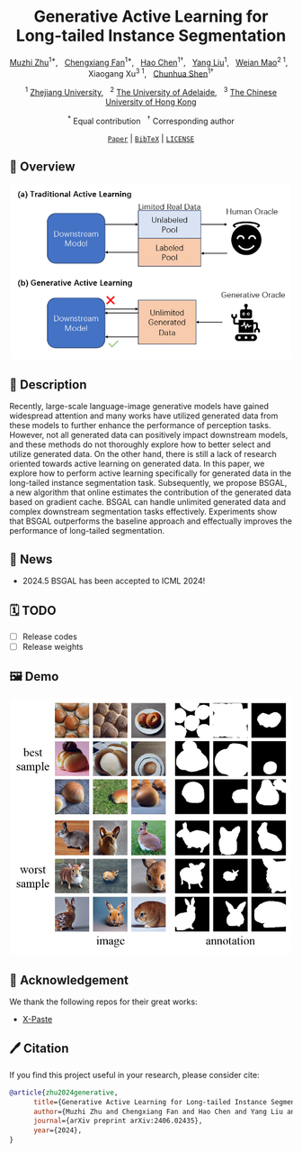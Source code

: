 <div align="center">

<h1>Generative Active Learning for Long-tailed Instance Segmentation</h1>

[Muzhi Zhu](https://scholar.google.com/citations?user=064gBH4AAAAJ&hl=en)<sup>1*</sup>, &nbsp; 
[Chengxiang Fan](https://scholar.google.com/citations?user=I2aAMsAAAAAJ&hl=en)<sup>1*</sup>, &nbsp;
[Hao Chen](https://stan-haochen.github.io/)<sup>1†</sup>, &nbsp;
[Yang Liu](https://scholar.google.com/citations?user=9JcQ2hwAAAAJ&hl=en)<sup>1</sup>, &nbsp; 
[Weian Mao](https://scholar.google.com/citations?user=Qu-QXTsAAAAJ&hl=en)<sup>2 1</sup>, &nbsp;
Xiaogang Xu<sup>3 1</sup>, &nbsp;
[Chunhua Shen](https://cshen.github.io/)<sup>1†</sup>

<sup>1</sup> [Zhejiang University](https://www.zju.edu.cn/english/), &nbsp;
<sup>2</sup> [The University of Adelaide](https://www.adelaide.edu.au/), &nbsp;
<sup>3</sup> [The Chinese University of Hong Kong](https://www.cuhk.edu.hk/english/)

<sup>*</sup> Equal contribution &nbsp;
<sup>†</sup> Corresponding author

[`Paper`](https://arxiv.org/abs/2406.02435) | [`BibTeX`](#CitingBSGAL) | [`LICENSE`](../LICENSE)
</div>

## 🚀 Overview
<div align="center">
<img width="500" alt="image" src="assets/overview.png">
</div>

## 📖 Description
Recently, large-scale language-image generative models have gained widespread attention and many works have utilized generated data from these models to further enhance the performance of perception tasks. However, not all generated data can positively impact downstream models, and these methods do not thoroughly explore how to better select and utilize generated data. On the other hand, there is still a lack of research oriented towards active learning on generated data. In this paper, we explore how to perform active learning specifically for generated data in the long-tailed instance segmentation task. Subsequently, we propose BSGAL, a new algorithm that online estimates the contribution of the generated data based on gradient cache. BSGAL can handle unlimited generated data and complex downstream segmentation tasks effectively. Experiments show that BSGAL outperforms the baseline approach and effectually improves the performance of long-tailed segmentation.

## 📣 News
- 2024.5 BSGAL has been accepted to ICML 2024!

## 🗓️ TODO
- [ ] Release codes
- [ ] Release weights

## 🖼️ Demo
<div align="center">
<img width="500" alt="image" src="assets/demo.png">
</div>

<!-- ## 📊 Results -->


## 🤝 Acknowledgement
We thank the following repos for their great works:
- [X-Paste](https://github.com/yoctta/xpaste)

## <a name="CitingBSGAL"></a> 🖊️ Citation
If you find this project useful in your research, please consider cite:

```BibTeX
@article{zhu2024generative,
      title={Generative Active Learning for Long-tailed Instance Segmentation}, 
      author={Muzhi Zhu and Chengxiang Fan and Hao Chen and Yang Liu and Weian Mao and Xiaogang Xu and Chunhua Shen},
      journal={arXiv preprint arXiv:2406.02435},
      year={2024},
}
```